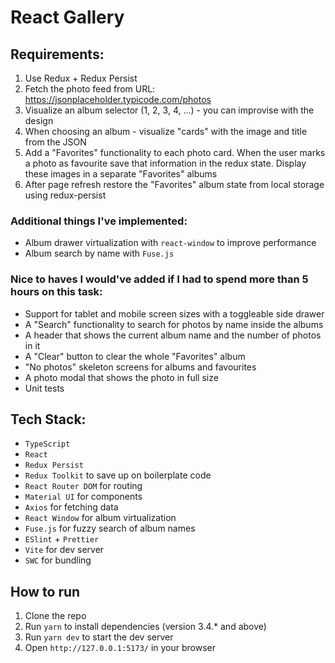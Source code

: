 # React Gallery

## Requirements:
1. Use Redux + Redux Persist
2. Fetch the photo feed from URL: https://jsonplaceholder.typicode.com/photos
3. Visualize an album selector (1, 2, 3, 4, ...) - you can improvise with the design
4. When choosing an album - visualize "cards" with the image and title from the JSON 
5. Add a "Favorites" functionality to each photo card. When the user marks a photo as favourite save that information in the redux state. Display these images in a separate "Favorites" albums
6. After page refresh restore the "Favorites" album state from local storage using redux-persist

### Additional things I've implemented:
- Album drawer virtualization with `react-window` to improve performance
- Album search by name with `Fuse.js`

### Nice to haves I would've added if I had to spend more than 5 hours on this task:
- Support for tablet and mobile screen sizes with a toggleable side drawer
- A "Search" functionality to search for photos by name inside the albums
- A header that shows the current album name and the number of photos in it
- A "Clear" button to clear the whole "Favorites" album
- "No photos" skeleton screens for albums and favourites
- A photo modal that shows the photo in full size
- Unit tests

## Tech Stack:
- `TypeScript`
- `React`
- `Redux Persist`
- `Redux Toolkit` to save up on boilerplate code
- `React Router DOM` for routing
- `Material UI` for components
- `Axios` for fetching data
- `React Window` for album virtualization
- `Fuse.js` for fuzzy search of album names
- `ESlint` + `Prettier`
- `Vite` for dev server
- `SWC` for bundling

## How to run
1. Clone the repo
2. Run `yarn` to install dependencies (version 3.4.* and above)
3. Run `yarn dev` to start the dev server
4. Open `http://127.0.0.1:5173/` in your browser
